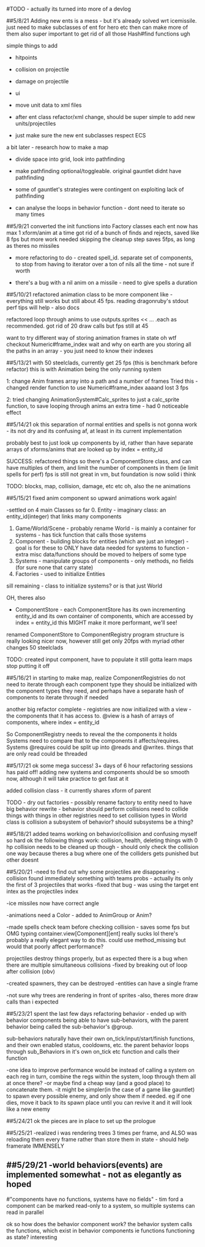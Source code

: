 #TODO - actually its turned into more of a devlog

##5/8/21
Adding new ents is a mess - but it's already solved wrt icemissile.
just need to make subclasses of ent for hero etc
then can make more of them
also super important to get rid of all those Hash#find functions ugh

simple things to add

- hitpoints
- collision on projectile
- damage on projectile
- ui

- move unit data to xml files
- after ent class refactor/xml change, should be super simple to add new units/projectiles
- just make sure the new ent subclasses respect ECS

a bit later - research how to make a map
- divide space into grid, look into pathfinding
- make pathfinding optional/toggleable. original gauntlet didnt have pathfinding
- some of gauntlet's strategies were contingent on exploiting lack of pathfinding

- can analyse the loops in behavior function - dont need to iterate so many times

##5/9/21
converted the init functions into Factory classes
each ent now has max 1 xform/anim at a time
got rid of a bunch of finds and rejects, saved like 8 fps but more work needed
skipping the cleanup step saves 5fps, as long as theres no missiles

- more refactoring to do - created spell_id. separate set of components, to stop from
having to iterator over a ton of nils all the time - not sure if worth

- there's a bug with a nil anim on a missile - need to give spells a duration

##5/10/21
refactored animation class to be more component like - everything still works but still
about 45 fps.  reading dragonruby's stdout perf tips will help - also docs

refactored loop through anims to use outputs.sprites << ... .each
as recommended. got rid of 20 draw calls but fps still at 45

want to try different way of storing animation frames in state
oh wtf checkout Numeric#frame_index
wait and why on earth are you storing all the paths in an array - you just need to know
their indexes

##5/13/21
with 50 steelclads, currently get 25 fps (this is benchmark before refactor)
this is with Animation being the only running system

1: change Anim frames array into a path and a number of frames
  Tried this - changed render function to use Numeric#frame_index
  aaaand lost 3 fps

2: tried changing AnimationSystem#Calc_sprites to just a calc_sprite function, 
   to save looping through anims an extra time - had 0 noticeable effect

##5/14/21
ok this separation of normal entities and spells is not gonna work - its not dry 
and its confusing af, at least in its current implementation

probably best to just look up components by id, rather than have separate arrays
of xforms/anims that are looked up by index = entity_id

SUCCESS: refactored things so there's a ComponentStore class, and can have multiples
of them, and limit the number of components in them (ie limit spells for perf)
fps is still not great in vm, but foundation is now solid i think

TODO: blocks, map, collision, damage, etc etc
oh, also the ne animations

##5/15/21
fixed anim component so upward animations work again!

-settled on 4 main Classes so far
  0. Entity
    - imaginary class: an entity_id(integer) that links many components
  1. Game/World/Scene
    - probably rename World
    - is mainly a container for systems
    - has tick function that calls those systems
  2. Component
    - building blocks for entities (which are just an integer)
    - goal is for these to ONLY have data needed for systems to function
    - extra misc data/functions should be moved to helpers of some type
  3. Systems
    - manipulate groups of components
    - only methods, no fields (for sure none that carry state)
  4. Factories
    - used to initialize Entities

  sill remaining - class to initialize systems? or is that just World

  OH, theres also 

  - ComponentStore - each ComponentStore has its own incrementing entity_id
  and its own container of components, which are accessed by index = entity_id
  this MIGHT make it more performant, we'll see!

renamed ComponentStore to ComponentRegistry
program structure is really looking nicer now, however still get only 20fps with
myriad other changes
50 steelclads

TODO: created input component, have to populate it
still gotta learn maps stop putting it off

##5/16/21
in starting to make map, realize ComponentRegistries do not need to iterate through each component type
they should be initialized with the component types they need, and perhaps have a separate hash
of components to iterate through if needed

another big refactor complete - registries are now initialized with a view - the
components that it has access to. @view is a hash of arrays of components, where
index = entity_id

So ComponentRegistry needs to reveal the the components it holds
Systems need to compare that to the components it affects/requires.
Systems @requires could be split up into @reads and @writes.  things that are only read
could be threaded

##5/17/21
ok some mega success! 3+ days of 6 hour refactoring sessions has paid off!
adding new systems and components should be so smooth now, although it will take 
practice to get fast at it

added collision class - it currently shares xform of parent

TODO - dry out factories - possibly rename factory to entity
need to have big behavior rewrite - behavior should perform collisions
need to collide things with things in other registries
need to set collision types in World class
is collision a subsystem of behavior? should subsystems be a thing?

##5/18/21
added teams
working on behavior/collision and confusing myself so hard
ok the following things work: collision, health, deleting things with 0 hp
collision needs to be cleaned up though - should only check the collision one way
because theres a bug where one of the colliders gets punished but other doesnt

##5/20/21
-need to find out why some projectiles are disappearing - collision found immediately
something with teams probs - actually its only the first of 3 projectiles that works
-fixed that bug - was using the target ent intex as the projectiles index

-ice missiles now have correct angle

-animations need a Color - added to AnimGroup or Anim?

-made spells check team before checking collision - saves some fps
but OMG typing container.view[Component][ent] really sucks lol
there's probably a really elegant way to do this.
could use method_missing but would that poorly affect performance?

projectiles destroy things properly, but as expected there is a bug when there are 
multiple simultaneous collisions
-fixed by breaking out of loop after collision (obv)

-created spawners, they can be destroyed
-entities can have a single frame

-not sure why trees are rendering in front of sprites
-also, theres more draw calls than i expected

##5/23/21
spent the last few days refactoring behavior - ended up with behavior components being able
to have sub-behaviors, with the parent behavior being called the sub-behavior's @group.

sub-behaviors naturally have their own on_tick/input/start/finish functions, and their own
enabled status, cooldowns, etc. the parent behavior loops through sub_Behaviors in it's own
on_tick etc function and calls their function

-one idea to improve performance would be instead of calling a system on each reg in turn,
combine the regs within the system, loop through them all at once there?
-or maybe find a cheap way (and a good place) to concatenate them.
-it might be simpler(in the case of a game like gauntlet) to spawn every possible enemy,
and only show them if needed.  eg if one dies, move it back to its spawn place until you
can revive it and it will look like a new enemy

##5/24/21
ok the pieces are in place to set up the prologue

##5/25/21
-realized i was rendering trees 3 times per frame, and ALSO was reloading them every frame
rather than store them in state - should help framerate IMMENSELY

##5/29/21
-world behaviors(events) are implemented somewhat - not as elegantly as hoped
-






#"components have no functions, systems have no fields" - tim ford
a component can be marked read-only to a system, so multiple systems can read in parallel

ok so how does the behavior component work?
the behavior system calls the functions, which exist in behavior components
ie functions functioning as state? interesting



